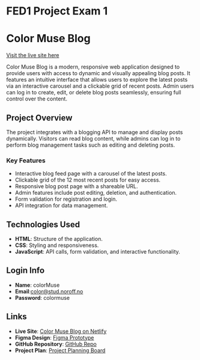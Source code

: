 # FED1 Project Exam 1

# Color Muse Blog

[Visit the live site here](https://color-muse-blog.netlify.app/)

Color Muse Blog is a modern, responsive web application designed to provide users with access to dynamic and visually appealing blog posts.
It features an intuitive interface that allows users to explore the latest posts via an interactive carousel and a clickable grid of recent posts.
Admin users can log in to create, edit, or delete blog posts seamlessly, ensuring full control over the content.

## Project Overview

The project integrates with a blogging API to manage and display posts dynamically.
Visitors can read blog content, while admins can log in to perform blog management tasks such as editing and deleting posts.

### Key Features

- Interactive blog feed page with a carousel of the latest posts.
- Clickable grid of the 12 most recent posts for easy access.
- Responsive blog post page with a shareable URL.
- Admin features include post editing, deletion, and authentication.
- Form validation for registration and login.
- API integration for data management.

## Technologies Used

- **HTML**: Structure of the application.
- **CSS**: Styling and responsiveness.
- **JavaScript**: API calls, form validation, and interactive functionality.

## Login Info

- **Name**: colorMuse
- **Email**:color@stud.noroff.no 
- **Password**: colormuse 

## Links

- **Live Site**: [Color Muse Blog on Netlify](https://color-muse-blog.netlify.app/)
- **Figma Design**: [Figma Prototype](https://www.figma.com/design/x5HWYrvYzliBv8n56oIKrj/Project-Exam-1?node-id=0-1&t=YkQnVU38o5pxEn29-1)
- **GitHub Repository**: [GitHub Repo](https://github.com/sanakhuram/FED-PE1-SanaKhuram-color-muse-blog-)
- **Project Plan**: [Project Planning Board](https://github.com/users/sanakhuram/projects/3)



